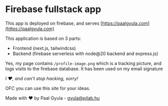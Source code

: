 # Firebase fullstack app

This app is deployed on firebase, and serves [https://paalgyula.com](https://paalgyula.com)

This application is based on 3 parts:

- Frontend (next.js, tailwindcss)
- Backend (firebase serverless with node@20 backend and express.js)

Yes, my page contains `/profile-image.png` which is a tracking picture, and logs visits to the firebase database. It has been used on my email signature

_I ❤️, and can't stop hacking, sorry!_

OFC you can use this site for your ideas.

Made with ❤️ by Paal Gyula - <gyula@pilab.hu>
